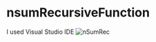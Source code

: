 # nsumRecursiveFunction
I used Visual Studio IDE
![nSumRec](https://github.com/user-attachments/assets/5e3737e7-0fa4-49dd-b44c-b6632444cfff)
